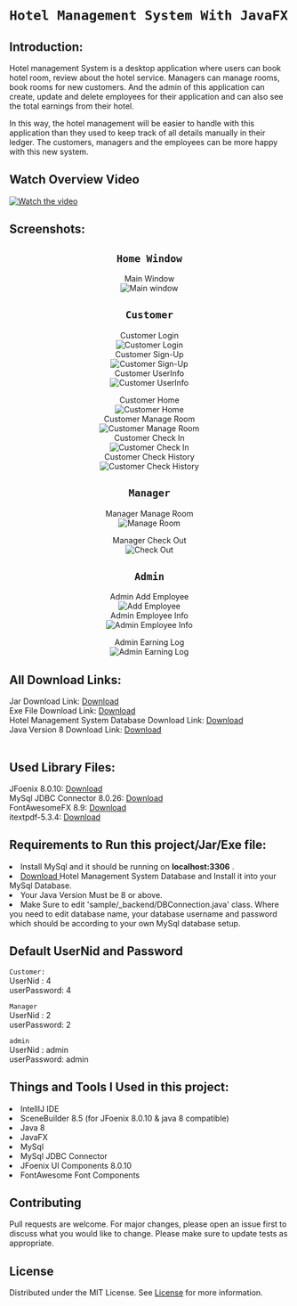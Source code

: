 # `Hotel Management System With JavaFX`<br>

## Introduction:

Hotel management System is a desktop application where users
can book hotel room, review about the hotel service. Managers
can manage rooms, book rooms for new customers. And the admin of this application can create,
update and delete employees for their application and can also
see the total earnings from their hotel.

In this way, the hotel management will be easier to handle
with this application than they used to keep track of all details
manually in their ledger. The customers, managers and the
employees can be more happy with this new system.

## Watch Overview Video

[![Watch the video](screenshots/Capture.PNG "Watch Video")](https://www.youtube.com/watch?v=_UOMsHpJSeg)

## Screenshots:
<div align = center>

## `Home Window`

Main Window <br>
![Main window](screenshots/Main.PNG "Hotel Management System")
## `Customer`

Customer Login <br>
![Customer Login](screenshots/Customer0.PNG "Customer Login") <br>
Customer Sign-Up<br>
![Customer Sign-Up](screenshots/Customer00.PNG "Customer Sign-Up") <br>
Customer UserInfo<br>
![Customer UserInfo](screenshots/Customer000.PNG "Customer UserInfo") <br>

[comment]: <> (Customer UserInfo Edit<br>)
[comment]: <> (![UserInfo Edit]&#40;screenshots/Customer0000.PNG "UserInfo Edit"&#41; <br>)
Customer Home<br>
![Customer Home](screenshots/Customer1.PNG "Customer Home") <br>
Customer Manage Room<br>
![Customer Manage Room](screenshots/Customer2.PNG "Customer Manage Room") <br>
Customer Check In<br>
![Customer Check In](screenshots/Customer3.PNG "Customer Check In") <br>
Customer Check History<br>
![Customer Check History](screenshots/Customer4.PNG "Customer Check History") <br>

## `Manager`

[comment]: <> (Manager Home <br>)
[comment]: <> (![Manager Home]&#40;screenshots/Manager0.PNG "Manager Home"&#41; <br>)
Manager Manage Room <br>
![Manage Room](screenshots/Manager1.PNG "Manager Manage Room") <br>

[comment]: <> (Manager Check In <br>)

[comment]: <> (![Check In]&#40;screenshots/Manager2.PNG "Manager Check In"&#41; <br>)
Manager Check Out <br>
![Check Out](screenshots/Manager3.PNG "Manager Check Out") <br>

[comment]: <> (Manager Check History <br>)

[comment]: <> (![Check History]&#40;screenshots/Manager4.PNG "Manager Check History"&#41; <br>)

## `Admin`

[comment]: <> (Admin Home <br>)

[comment]: <> (![Admin Home]&#40;screenshots/Admin0.PNG "Admin Home"&#41; <br>)
Admin Add Employee <br>
![Add Employee](screenshots/Admin1.PNG "Add Employee") <br>
Admin Employee Info <br>
![Admin Employee Info](screenshots/Admin2.PNG "Admin Employee Info") <br>

[comment]: <> (Admin Customer Info <br>)

[comment]: <> (![Admin Customer Info]&#40;screenshots/Admin3.PNG "Admin Customer Info"&#41; <br>)
Admin Earning Log <br>
![Admin Earning Log](screenshots/Admin4.PNG "Admin Earning Log") <br>

  </div>

## All Download Links:

Jar Download Link: <a href = "https://github.com/Rakib-Hasan-455/Hotel_Management_System-JavaFx/raw/master/Hotel_Management_System%20JavaFx.jar"> Download </a><br>
Exe File Download Link: <a href = "https://github.com/Rakib-Hasan-455/Hotel_Management_System-JavaFx/raw/master/Hotel_Management_System.exe"> Download </a><br>
Hotel Management System Database Download Link:  <a href = "https://downgit.github.io/#/home?url=https://github.com/Rakib-Hasan-455/Hotel_Management_System-JavaFx/blob/master/Hotel_Management_System.sql"> Download </a><br>
Java Version 8 Download Link: <a href = "https://www.oracle.com/java/technologies/javase/javase8u211-later-archive-downloads.html"> Download </a><br>
<br>

## Used Library Files:

JFoenix 8.0.10: <a href = "https://github.com/Rakib-Hasan-455/Hotel_Management_System-JavaFx/raw/master/lib/jfoenix-8.0.10.jar"> Download </a><br>
MySql JDBC Connector 8.0.26:  <a href = "https://github.com/Rakib-Hasan-455/Hotel_Management_System-JavaFx/raw/master/lib/mysql-connector-java-8.0.26.jar"> Download </a><br>
FontAwesomeFX 8.9:  <a href = "https://github.com/Rakib-Hasan-455/Hotel_Management_System-JavaFx/raw/master/lib/fontawesomefx-8.9.jar"> Download </a><br>
itextpdf-5.3.4:  <a href = "https://github.com/Rakib-Hasan-455/Hotel_Management_System-JavaFx/raw/master/lib/itextpdf-5.3.4.jar"> Download </a><br>


## Requirements to Run this project/Jar/Exe file:
<li>Install MySql and it should be running on <b>localhost:3306</b>  .</li>
<li><a href = "https://downgit.github.io/#/home?url=https://github.com/Rakib-Hasan-455/Hotel_Management_System-JavaFx/blob/master/Hotel_Management_System.sql"> Download </a> 
 Hotel Management System Database and Install it into your MySql Database.</li>
<li> Your Java Version Must be 8 or above.</li>
<li> Make Sure to edit 'sample/_backend/DBConnection.java' class. Where you need to edit database name, your database username and password which should be according to your own MySql database setup.</li>

## Default UserNid and Password

`Customer:`<br>
UserNid     : 4 <br>
userPassword: 4 <br>

`Manager` <br>
UserNid     : 2 <br>
userPassword: 2 <br>

`admin` <br>
UserNid     : admin <br>
userPassword: admin <br>


## Things and Tools I Used in this project:
<li> IntellIJ IDE </li>
<li> SceneBuilder 8.5 (for JFoenix 8.0.10 & java 8 compatible) </li>
<li> Java 8 </li>
<li> JavaFX </li>
<li> MySql </li>
<li> MySql JDBC Connector </li>
<li> JFoenix UI Components 8.0.10 </li>
<li> FontAwesome Font Components </li>

## Contributing
Pull requests are welcome. For major changes, please open an issue first to discuss what you would like to change.
Please make sure to update tests as appropriate.

## License
Distributed under the MIT License. See [License](LICENSE) for more information.
